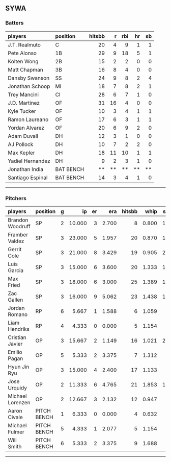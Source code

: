 ## SYWA

### Batters

 |players          |position  | hitsbb|  r| rbi| hr| sb| 
|:----------------|:---------|------:|--:|---:|--:|--:| 
|J.T. Realmuto    |C         |     20|  4|   9|  1|  1| 
|Pete Alonso      |1B        |     29|  9|  18|  5|  1| 
|Kolten Wong      |2B        |     15|  2|   2|  0|  0| 
|Matt Chapman     |3B        |     16|  8|   4|  0|  0| 
|Dansby Swanson   |SS        |     24|  9|   8|  2|  4| 
|Jonathan Schoop  |MI        |     18|  7|   8|  2|  1| 
|Trey Mancini     |CI        |     28|  6|   7|  1|  0| 
|J.D. Martinez    |OF        |     31| 16|   4|  0|  0| 
|Kyle Tucker      |OF        |     10|  3|   4|  1|  1| 
|Ramon Laureano   |OF        |     17|  6|   3|  1|  1| 
|Yordan Alvarez   |OF        |     20|  6|   9|  2|  0| 
|Adam Duvall      |DH        |     12|  3|   1|  0|  0| 
|AJ Pollock       |DH        |     10|  7|   2|  2|  0| 
|Max Kepler       |DH        |     18| 11|  10|  1|  1| 
|Yadiel Hernandez |DH        |      9|  2|   3|  1|  0| 
|Jonathan India   |BAT BENCH |     **| **|  **| **| **| 
|Santiago Espinal |BAT BENCH |     14|  3|   4|  1|  0| 

* * *

### Pitchers

 
|players          |position    |  g|     ip| er|   era| hitsbb|  whip| so|  w| sv| 
|:----------------|:-----------|--:|------:|--:|-----:|------:|-----:|--:|--:|--:| 
|Brandon Woodruff |SP          |  2| 10.000|  3| 2.700|      8| 0.800| 10|  1|  0| 
|Framber Valdez   |SP          |  3| 23.000|  5| 1.957|     20| 0.870| 18|  3|  0| 
|Gerrit Cole      |SP          |  3| 21.000|  8| 3.429|     19| 0.905| 26|  1|  0| 
|Luis Garcia      |SP          |  3| 15.000|  6| 3.600|     20| 1.333| 14|  0|  0| 
|Max Fried        |SP          |  3| 18.000|  6| 3.000|     25| 1.389| 16|  1|  0| 
|Zac Gallen       |SP          |  3| 16.000|  9| 5.062|     23| 1.438| 14|  2|  0| 
|Jordan Romano    |RP          |  6|  5.667|  1| 1.588|      6| 1.059|  8|  0|  4| 
|Liam Hendriks    |RP          |  4|  4.333|  0| 0.000|      5| 1.154|  6|  0|  3| 
|Cristian Javier  |OP          |  3| 15.667|  2| 1.149|     16| 1.021| 22|  1|  0| 
|Emilio Pagan     |OP          |  5|  5.333|  2| 3.375|      7| 1.312|  7|  1|  2| 
|Hyun Jin Ryu     |OP          |  3| 15.000|  4| 2.400|     17| 1.133|  8|  2|  0| 
|Jose Urquidy     |OP          |  2| 11.333|  6| 4.765|     21| 1.853| 14|  1|  0| 
|Michael Lorenzen |OP          |  2| 12.667|  3| 2.132|     12| 0.947|  7|  1|  0| 
|Aaron Civale     |PITCH BENCH |  1|  6.333|  0| 0.000|      4| 0.632|  3|  1|  0| 
|Michael Fulmer   |PITCH BENCH |  5|  4.333|  1| 2.077|      5| 1.154|  7|  0|  0| 
|Will Smith       |PITCH BENCH |  6|  5.333|  2| 3.375|      9| 1.688|  7|  0|  1| 


* * *


